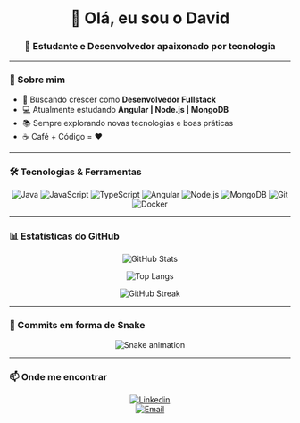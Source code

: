 <!-- Banner animado ou frase de destaque -->
<h1 align="center">👋 Olá, eu sou o David</h1>
<h3 align="center">🚀 Estudante e Desenvolvedor apaixonado por tecnologia</h3>

---

### 🌟 Sobre mim
- 🎯 Buscando crescer como **Desenvolvedor Fullstack**
- 💻 Atualmente estudando **Angular | Node.js | MongoDB**
- 📚 Sempre explorando novas tecnologias e boas práticas
- ☕ Café + Código = ❤️

---

### 🛠️ Tecnologias & Ferramentas

<div align="center">
  
![Java](https://img.shields.io/badge/Java-ED8B00?style=for-the-badge&logo=openjdk&logoColor=white)
![JavaScript](https://img.shields.io/badge/JavaScript-323330?style=for-the-badge&logo=javascript&logoColor=F7DF1E)
![TypeScript](https://img.shields.io/badge/TypeScript-007ACC?style=for-the-badge&logo=typescript&logoColor=white)
![Angular](https://img.shields.io/badge/Angular-DD0031?style=for-the-badge&logo=angular&logoColor=white)
![Node.js](https://img.shields.io/badge/Node.js-43853D?style=for-the-badge&logo=node.js&logoColor=white)
![MongoDB](https://img.shields.io/badge/MongoDB-4EA94B?style=for-the-badge&logo=mongodb&logoColor=white)
![Git](https://img.shields.io/badge/Git-F05032?style=for-the-badge&logo=git&logoColor=white)
![Docker](https://img.shields.io/badge/Docker-2496ED?style=for-the-badge&logo=docker&logoColor=white)

</div>

---

### 📊 Estatísticas do GitHub

<div align="center">

![GitHub Stats](https://github-readme-stats.vercel.app/api?username=SEU_USUARIO&show_icons=true&theme=radical&hide_border=true&count_private=true)

![Top Langs](https://github-readme-stats.vercel.app/api/top-langs/?username=SEU_USUARIO&layout=compact&theme=radical&hide_border=true)

![GitHub Streak](https://github-readme-streak-stats.herokuapp.com/?user=SEU_USUARIO&theme=radical&hide_border=true)

</div>

---

### 🐍 Commits em forma de Snake

<div align="center">
  <img src="https://raw.githubusercontent.com/SEU_USUARIO/SEU_USUARIO/output/github-contribution-grid-snake.svg" alt="Snake animation" />
</div>

---

### 📫 Onde me encontrar
<div align="center">

[![Linkedin](https://img.shields.io/badge/LinkedIn-blue?style=for-the-badge&logo=linkedin)](SEU_LINKEDIN)  
[![Email](https://img.shields.io/badge/Email-D14836?style=for-the-badge&logo=gmail&logoColor=white)](mailto:SEU_EMAIL)

</div>

